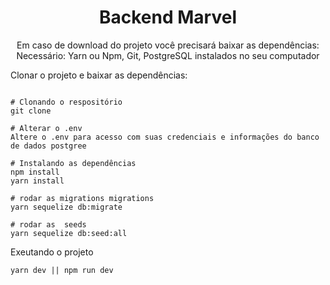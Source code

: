 <h1 align="center">
  Backend Marvel
</h1>

<p align="center">
  Em caso de download do projeto você precisará baixar as dependências: <br>
  Necessário: Yarn ou Npm, Git, PostgreSQL  instalados no seu computador
  
  Clonar o projeto e baixar as dependências:
  
  ```
  
  # Clonando o respositório
  git clone 

  # Alterar o .env
  Altere o .env para acesso com suas credenciais e informações do banco de dados postgree
  
  # Instalando as dependências
  npm install
  yarn install
  
  # rodar as migrations migrations
  yarn sequelize db:migrate

  # rodar as  seeds
  yarn sequelize db:seed:all
  
  ```
</p>

<p>
 Exeutando o projeto
  
  ```
  yarn dev || npm run dev
  ```
</p>
